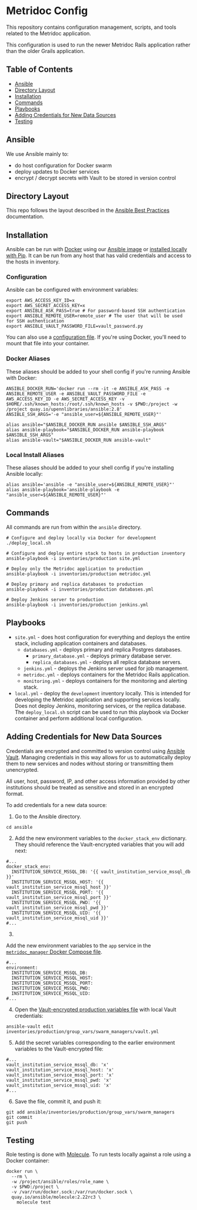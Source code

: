 # Metridoc Config

This repository contains configuration management, scripts, and tools related to the Metridoc application.

This configuration is used to run the newer Metridoc Rails application rather than the older Grails application.

## Table of Contents

* [Ansible](#ansible)
* [Directory Layout](#directory-layout)
* [Installation](#installation)
* [Commands](#commands)
* [Playbooks](#playbooks)
* [Adding Credentials for New Data Sources](#adding-credentials-for-new-data-sources)
* [Testing](#testing)

## Ansible

We use Ansible mainly to:
- do host configuration for Docker swarm
- deploy updates to Docker services
- encrypt / decrypt secrets with Vault to be stored in version control

## Directory Layout

This repo follows the layout described in the [Ansible Best Practices](https://docs.ansible.com/ansible/latest/user_guide/playbooks_best_practices.html#alternative-directory-layout) documentation.

## Installation

Ansible can be run with [Docker](https://docs.docker.com/install/) using our [Ansible image](https://quay.io/repository/upennlibraries/ansible) or [installed locally with Pip](https://docs.ansible.com/ansible/latest/installation_guide/intro_installation.html#latest-releases-via-pip). It can be run from any host that has valid credentials and access to the hosts in inventory.

### Configuration

Ansible can be configured with environment variables:

```#bash
export AWS_ACCESS_KEY_ID=x
export AWS_SECRET_ACCESS_KEY=x
export ANSIBLE_ASK_PASS=true # For password-based SSH authentication
export ANSIBLE_REMOTE_USER=remote_user # The user that will be used for SSH authentication
export ANSIBLE_VAULT_PASSWORD_FILE=vault_password.py
```

You can also use a [configuration file](https://docs.ansible.com/ansible/latest/reference_appendices/config.html#ansible-configuration-settings-locations). If you're using Docker, you'll need to mount that file into your container.

### Docker Aliases

These aliases should be added to your shell config if you're running Ansible with Docker:

```#bash
ANSIBLE_DOCKER_RUN='docker run --rm -it -e ANSIBLE_ASK_PASS -e ANSIBLE_REMOTE_USER -e ANSIBLE_VAULT_PASSWORD_FILE -e AWS_ACCESS_KEY_ID -e AWS_SECRET_ACCESS_KEY -v $HOME/.ssh/known_hosts:/root/.ssh/known_hosts -v $PWD:/project -w /project quay.io/upennlibraries/ansible:2.8'
ANSIBLE_SSH_ARGS='-e "ansible_user=${ANSIBLE_REMOTE_USER}"'

alias ansible="$ANSIBLE_DOCKER_RUN ansible $ANSIBLE_SSH_ARGS"
alias ansible-playbook="$ANSIBLE_DOCKER_RUN ansible-playbook $ANSIBLE_SSH_ARGS"
alias ansible-vault="$ANSIBLE_DOCKER_RUN ansible-vault"
```

### Local Install Aliases

These aliases should be added to your shell config if you're installing Ansible locally:

```#bash
alias ansible='ansible -e "ansible_user=${ANSIBLE_REMOTE_USER}"'
alias ansible-playbook='ansible-playbook -e "ansible_user=${ANSIBLE_REMOTE_USER}"'
```

## Commands

All commands are run from within the `ansible` directory.

```#bash
# Configure and deploy locally via Docker for development
./deploy_local.sh

# Configure and deploy entire stack to hosts in production inventory
ansible-playbook -i inventories/production site.yml

# Deploy only the Metridoc application to production
ansible-playbook -i inventories/production metridoc.yml

# Deploy primary and replica databases to production
ansible-playbook -i inventories/production databases.yml

# Deploy Jenkins server to production
ansible-playbook -i inventories/production jenkins.yml
```

## Playbooks

- `site.yml` - does host configuration for everything and deploys the entire stack, including application containers and databases.
  - `databases.yml` - deploys primary and replica Postgres databases.
    - `primary_database.yml` - deploys primary database server.
    - `replica_databases.yml` - deploys all replica database servers.
  - `jenkins.yml` - deploys the Jenkins server used for job management.
  - `metridoc.yml` - deploys containers for the Metridoc Rails application.
  - `monitoring.yml` - deploys containers for the monitoring and alerting stack.
- `local.yml` - deploy the `development` inventory locally. This is intended for developing the Metridoc application and supporting services locally. Does not deploy Jenkins, monitoring services, or the replica database. The `deploy_local.sh` script can be used to run this playbook via Docker container and perform additional local configuration.

## Adding Credentials for New Data Sources

Credentials are encrypted and committed to version control using [Ansible Vault](https://docs.ansible.com/ansible/latest/user_guide/vault.html). Managing credentials in this way allows for us to automatically deploy them to new services and nodes without storing or transmitting them unencrypted.

All user, host, password, IP, and other access information provided by other institutions should be treated as sensitive and stored in an encrypted format.

To add credentials for a new data source:

1. Go to the Ansible directory.
```#bash
cd ansible
```
2. Add the new environment variables to the `docker_stack_env` dictionary. They should reference the Vault-encrypted variables that you will add next:
```#yaml
#...
docker_stack_env:
  INSTITUTION_SERVICE_MSSQL_DB: '{{ vault_institution_service_mssql_db }}'
  INSTITUTION_SERVICE_MSSQL_HOST: '{{ vault_institution_service_mssql_host }}'
  INSTITUTION_SERVICE_MSSQL_PORT: '{{ vault_institution_service_mssql_port }}'
  INSTITUTION_SERVICE_MSSQL_PWD: '{{ vault_institution_service_mssql_pwd }}'
  INSTITUTION_SERVICE_MSSQL_UID: '{{ vault_institution_service_mssql_uid }}'
#...
```
3.
Add the new environment variables to the `app` service in the [`metridoc_manager` Docker Compose file](ansible/roles/metridoc_manager/files/docker-compose.yml).
```#yaml
#...
environment:
  INSTITUTION_SERVICE_MSSQL_DB:
  INSTITUTION_SERVICE_MSSQL_HOST:
  INSTITUTION_SERVICE_MSSQL_PORT:
  INSTITUTION_SERVICE_MSSQL_PWD:
  INSTITUTION_SERVICE_MSSQL_UID:
#...
```
4. Open the [Vault-encrypted production variables file](ansible/inventories/production/group_vars/swarm_managers/vault.yml) with local Vault credentials:
```#bash
ansible-vault edit inventories/production/group_vars/swarm_managers/vault.yml
```
5. Add the secret variables corresponding to the earlier environment variables to the Vault-encrypted file:
```#yaml
#...
vault_institution_service_mssql_db: 'x'
vault_institution_service_mssql_host: 'x'
vault_institution_service_mssql_port: 'x'
vault_institution_service_mssql_pwd: 'x'
vault_institution_service_mssql_uid: 'x'
#...
```
6. Save the file, commit it, and push it:
```#bash
git add ansible/inventories/production/group_vars/swarm_managers
git commit
git push
```

## Testing

Role testing is done with [Molecule](https://molecule.readthedocs.io/en/stable/). To run tests locally against a role using a Docker container:

```#bash
docker run \
  --rm \
  -w /project/ansible/roles/role_name \
  -v $PWD:/project \
  -v /var/run/docker.sock:/var/run/docker.sock \
  quay.io/ansible/molecule:2.22rc3 \
    molecule test
```
